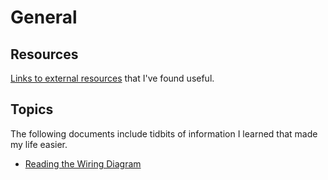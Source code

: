 # General

## Resources

[Links to external resources](./resources.md) that I've found useful.

## Topics

The following documents include tidbits of information I learned that made my life easier.

- [Reading the Wiring Diagram](./electrical/index.md)
